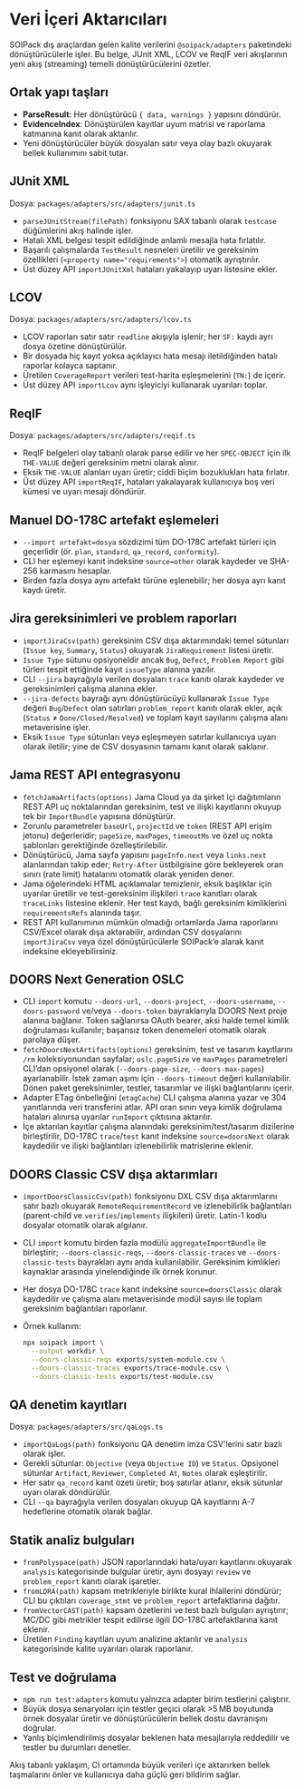 # Veri İçeri Aktarıcıları

SOIPack dış araçlardan gelen kalite verilerini `@soipack/adapters` paketindeki dönüştürücülerle işler. Bu belge, JUnit XML, LCOV ve ReqIF veri akışlarının yeni akış (streaming) temelli dönüştürücülerini özetler.

## Ortak yapı taşları

- **ParseResult**: Her dönüştürücü `{ data, warnings }` yapısını döndürür.
- **EvidenceIndex**: Dönüştürülen kayıtlar uyum matrisi ve raporlama katmanına kanıt olarak aktarılır.
- Yeni dönüştürücüler büyük dosyaları satır veya olay bazlı okuyarak bellek kullanımını sabit tutar.

## JUnit XML

Dosya: `packages/adapters/src/adapters/junit.ts`

- `parseJUnitStream(filePath)` fonksiyonu SAX tabanlı olarak `testcase` düğümlerini akış halinde işler.
- Hatalı XML belgesi tespit edildiğinde anlamlı mesajla hata fırlatılır.
- Başarılı çalışmalarda `TestResult` nesneleri üretilir ve gereksinim özellikleri (`<property name="requirements">`) otomatik ayrıştırılır.
- Üst düzey API `importJUnitXml` hataları yakalayıp uyarı listesine ekler.

## LCOV

Dosya: `packages/adapters/src/adapters/lcov.ts`

- LCOV raporları satır satır `readline` akışıyla işlenir; her `SF:` kaydı ayrı dosya özetine dönüştürülür.
- Bir dosyada hiç kayıt yoksa açıklayıcı hata mesajı iletildiğinden hatalı raporlar kolayca saptanır.
- Üretilen `CoverageReport` verileri test-harita eşleşmelerini (`TN:`) de içerir.
- Üst düzey API `importLcov` aynı işleyiciyi kullanarak uyarıları toplar.

## ReqIF

Dosya: `packages/adapters/src/adapters/reqif.ts`

- ReqIF belgeleri olay tabanlı olarak parse edilir ve her `SPEC-OBJECT` için ilk `THE-VALUE` değeri gereksinim metni olarak alınır.
- Eksik `THE-VALUE` alanları uyarı üretir; ciddi biçim bozuklukları hata fırlatır.
- Üst düzey API `importReqIF`, hataları yakalayarak kullanıcıya boş veri kümesi ve uyarı mesajı döndürür.

## Manuel DO-178C artefakt eşlemeleri

- `--import artefakt=dosya` sözdizimi tüm DO-178C artefakt türleri için geçerlidir (ör. `plan`, `standard`, `qa_record`, `conformity`).
- CLI her eşlemeyi kanıt indeksine `source=other` olarak kaydeder ve SHA-256 karmasını hesaplar.
- Birden fazla dosya aynı artefakt türüne eşlenebilir; her dosya ayrı kanıt kaydı üretir.

## Jira gereksinimleri ve problem raporları

- `importJiraCsv(path)` gereksinim CSV dışa aktarımındaki temel sütunları (`Issue key`, `Summary`, `Status`) okuyarak `JiraRequirement` listesi üretir.
- `Issue Type` sütunu opsiyoneldir ancak `Bug`, `Defect`, `Problem Report` gibi türleri tespit ettiğinde kayıt `issueType` alanına yazılır.
- CLI `--jira` bayrağıyla verilen dosyaları `trace` kanıtı olarak kaydeder ve gereksinimleri çalışma alanına ekler.
- `--jira-defects` bayrağı aynı dönüştürücüyü kullanarak `Issue Type` değeri `Bug`/`Defect` olan satırları `problem_report` kanıtı olarak ekler, açık (`Status` ≠ `Done/Closed/Resolved`) ve toplam kayıt sayılarını çalışma alanı metaverisine işler.
- Eksik `Issue Type` sütunları veya eşleşmeyen satırlar kullanıcıya uyarı olarak iletilir; yine de CSV dosyasının tamamı kanıt olarak saklanır.

## Jama REST API entegrasyonu

- `fetchJamaArtifacts(options)` Jama Cloud ya da şirket içi dağıtımların REST API uç noktalarından gereksinim, test ve ilişki kayıtlarını okuyup tek bir `ImportBundle` yapısına dönüştürür.
- Zorunlu parametreler `baseUrl`, `projectId` ve `token` (REST API erişim jetonu) değerleridir; `pageSize`, `maxPages`, `timeoutMs` ve özel uç nokta şablonları gerektiğinde özelleştirilebilir.
- Dönüştürücü, Jama sayfa yapısını `pageInfo.next` veya `links.next` alanlarından takip eder; `Retry-After` üstbilgisine göre bekleyerek oran sınırı (rate limit) hatalarını otomatik olarak yeniden dener.
- Jama öğelerindeki HTML açıklamalar temizlenir, eksik başlıklar için uyarılar üretilir ve test-gereksinim ilişkileri `trace` kanıtları olarak `traceLinks` listesine eklenir. Her test kaydı, bağlı gereksinim kimliklerini `requirementsRefs` alanında taşır.
- REST API kullanımının mümkün olmadığı ortamlarda Jama raporlarını CSV/Excel olarak dışa aktarabilir, ardından CSV dosyalarını `importJiraCsv` veya özel dönüştürücülerle SOIPack’e alarak kanıt indeksine ekleyebilirsiniz.

## DOORS Next Generation OSLC

- CLI `import` komutu `--doors-url`, `--doors-project`, `--doors-username`,
  `--doors-password` ve/veya `--doors-token` bayraklarıyla DOORS Next
  proje alanına bağlanır. Token sağlanırsa OAuth bearer, aksi halde temel kimlik
  doğrulaması kullanılır; başarısız token denemeleri otomatik olarak parolaya
  düşer.
- `fetchDoorsNextArtifacts(options)` gereksinim, test ve tasarım kayıtlarını `/rm`
  koleksiyonundan sayfalar; `oslc.pageSize` ve `maxPages` parametreleri CLI’dan
  opsiyonel olarak (`--doors-page-size`, `--doors-max-pages`) ayarlanabilir.
  İstek zaman aşımı için `--doors-timeout` değeri kullanılabilir. Dönen paket gereksinimler, testler,
  tasarımlar ve ilişki bağlantılarını içerir.
- Adapter ETag önbelleğini (`etagCache`) CLI çalışma alanına yazar ve 304
  yanıtlarında veri transferini atlar. API oran sınırı veya kimlik doğrulama
  hataları alınırsa uyarılar `runImport` çıktısına aktarılır.
- İçe aktarılan kayıtlar çalışma alanındaki gereksinim/test/tasarım dizilerine
  birleştirilir, DO-178C `trace`/`test` kanıt indeksine `source=doorsNext`
  olarak kaydedilir ve ilişki bağlantıları izlenebilirlik matrislerine eklenir.

## DOORS Classic CSV dışa aktarımları

- `importDoorsClassicCsv(path)` fonksiyonu DXL CSV dışa aktarımlarını satır
  bazlı okuyarak `RemoteRequirementRecord` ve izlenebilirlik bağlantıları
  (parent-child ve `verifies`/`implements` ilişkileri) üretir. Latin-1 kodlu
  dosyalar otomatik olarak algılanır.
- CLI `import` komutu birden fazla modülü `aggregateImportBundle` ile
  birleştirir; `--doors-classic-reqs`, `--doors-classic-traces` ve
  `--doors-classic-tests` bayrakları aynı anda kullanılabilir. Gereksinim
  kimlikleri kaynaklar arasında yinelendiğinde ilk örnek korunur.
- Her dosya DO-178C `trace` kanıt indeksine `source=doorsClassic` olarak
  kaydedilir ve çalışma alanı metaverisinde modül sayısı ile toplam gereksinim
  bağlantıları raporlanır.
- Örnek kullanım:

  ```bash
  npx soipack import \
    --output workdir \
    --doors-classic-reqs exports/system-module.csv \
    --doors-classic-traces exports/trace-module.csv \
    --doors-classic-tests exports/test-module.csv
  ```

## QA denetim kayıtları

Dosya: `packages/adapters/src/qaLogs.ts`

- `importQaLogs(path)` fonksiyonu QA denetim imza CSV'lerini satır bazlı olarak işler.
- Gerekli sütunlar: `Objective` (veya `Objective ID`) ve `Status`. Opsiyonel sütunlar `Artifact`, `Reviewer`, `Completed At`, `Notes` olarak eşleştirilir.
- Her satır `qa_record` kanıt özeti üretir; boş satırlar atlanır, eksik sütunlar uyarı olarak döndürülür.
- CLI `--qa` bayrağıyla verilen dosyaları okuyup QA kayıtlarını A-7 hedeflerine otomatik olarak bağlar.

## Statik analiz bulguları

- `fromPolyspace(path)` JSON raporlarındaki hata/uyarı kayıtlarını okuyarak `analysis` kategorisinde bulgular üretir, aynı dosyayı `review` ve `problem_report` kanıtı olarak işaretler.
- `fromLDRA(path)` kapsam metrikleriyle birlikte kural ihlallerini döndürür; CLI bu çıktıları `coverage_stmt` ve `problem_report` artefaktlarına dağıtır.
- `fromVectorCAST(path)` kapsam özetlerini ve test bazlı bulguları ayrıştırır; MC/DC gibi metrikler tespit edilirse ilgili DO-178C artefaktlarına kanıt eklenir.
- Üretilen `Finding` kayıtları uyum analizine aktarılır ve `analysis` kategorisinde kalite uyarıları olarak raporlanır.

## Test ve doğrulama

- `npm run test:adapters` komutu yalnızca adapter birim testlerini çalıştırır.
- Büyük dosya senaryoları için testler geçici olarak >5 MB boyutunda örnek dosyalar üretir ve dönüştürücülerin bellek dostu davranışını doğrular.
- Yanlış biçimlendirilmiş dosyalar beklenen hata mesajlarıyla reddedilir ve testler bu durumları denetler.

Akış tabanlı yaklaşım, CI ortamında büyük verileri içe aktarırken bellek taşmalarını önler ve kullanıcıya daha güçlü geri bildirim sağlar.
